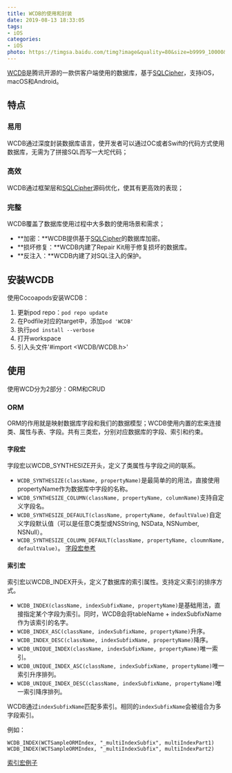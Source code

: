 ```yaml
---
title: WCDB的使用和封装
date: 2019-08-13 18:33:05
tags:
- iOS
categories:
- iOS
photo: https://timgsa.baidu.com/timg?image&quality=80&size=b9999_10000&sec=1565702556033&di=42e97cc84fdd5bac032679edd8726455&imgtype=0&src=http%3A%2F%2Fimg25.aspzz.cn%2Fuploads%2Fallimg%2Fc190624%2F156133JD62330-134U.jpg
---
```


[WCDB](https://github.com/Tencent/wcdb)是腾讯开源的一款供客户端使用的数据库，基于[SQLCipher](https://github.com/sqlcipher/sqlcipher)，支持iOS，macOS和Android。

<!--more-->

## 特点

### 易用
WCDB通过深度封装数据库语言，使开发者可以通过OC或者Swift的代码方式使用数据库，无需为了拼接SQL而写一大坨代码；

### 高效
WCDB通过框架层和[SQLCipher](https://github.com/sqlcipher/sqlcipher)源码优化，使其有更高效的表现；

### 完整
WCDB覆盖了数据库使用过程中大多数的使用场景和需求；

* **加密：**WCDB提供基于[SQLCipher](https://github.com/sqlcipher/sqlcipher)的数据库加密。
* **损坏修复：**WCDB内建了Repair Kit用于修复损坏的数据库。
* **反注入：**WCDB内建了对SQL注入的保护。

## 安装WCDB
使用Cocoapods安装WCDB：
1. 更新pod repo：`pod repo update`
2. 在Podfile对应的target中，添加`pod 'WCDB'`
3. 执行`pod install --verbose`
4. 打开workspace
5. 引入头文件'#import <WCDB/WCDB.h>'

## 使用

使用WCD分为2部分：ORM和CRUD

### ORM

ORM的作用就是映射数据库字段和我们的数据模型；WCDB使用内置的宏来连接类、属性与表、字段。共有三类宏，分别对应数据库的字段、索引和约束。

#### 字段宏

字段宏以WCDB_SYNTHESIZE开头，定义了类属性与字段之间的联系。
- `WCDB_SYNTHESIZE(className, propertyName)`是最简单的的用法，直接使用propertyName作为数据库中字段的名称。
- `WCDB_SYNTHESIZE_COLUMN(className, propertyName, columnName)`支持自定义字段名。
- `WCDB_SYNTHESIZE_DEFAULT(className, propertyName, defaultValue)`自定义字段默认值（可以是任意C类型或NSString, NSData, NSNumber, NSNull）。
- `WCDB_SYNTHESIZE_COLUMN_DEFAULT(className, propertyName, cloumnName, defaultValue)`。
[字段宏参考](https://github.com/Tencent/wcdb/blob/master/objc/sample/orm/WCTSampleORM.mm)

#### 索引宏

索引宏以WCDB_INDEX开头，定义了数据库的索引属性。支持定义索引的排序方式。

- `WCDB_INDEX(className, indexSubfixName, propertyName)`是基础用法，直接指定某个字段为索引。同时，WCDB会将tableName + indexSubfixName作为该索引的名字。
- `WCDB_INDEX_ASC(className, indexSubfixName, propertyName)`升序。
- `WCDB_INDEX_DESC(className, indexSubfixName, propertyName)`降序。
- `WCDB_UNIQUE_INDEX(className, indexSubfixName, propertyName)`唯一索引。
- `WCDB_UNIQUE_INDEX_ASC(className, indexSubfixName, propertyName)`唯一索引升序排列。
- `WCDB_UNIQUE_INDEX_DESC(className, indexSubfixName, propertyName)`唯一索引降序排列。

WCDB通过`indexSubfixName`匹配多索引。相同的`indexSubfixName`会被组合为多字段索引。

例如：

```
WCDB_INDEX(WCTSampleORMIndex, "_multiIndexSubfix", multiIndexPart1)
WCDB_INDEX(WCTSampleORMIndex, "_multiIndexSubfix", multiIndexPart2)
```
[索引宏例子](https://github.com/Tencent/wcdb/blob/master/objc/sample/orm/WCTSampleORMIndex.mm)




